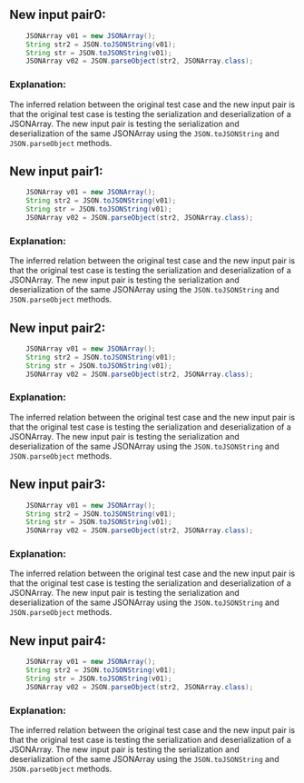 ## New input pair0:
```java
    JSONArray v01 = new JSONArray();
    String str2 = JSON.toJSONString(v01);
    String str = JSON.toJSONString(v01);
    JSONArray v02 = JSON.parseObject(str2, JSONArray.class);
```

### Explanation:
The inferred relation between the original test case and the new input pair is that the original test case is testing the serialization and deserialization of a JSONArray. The new input pair is testing the serialization and deserialization of the same JSONArray using the `JSON.toJSONString` and `JSON.parseObject` methods.

## New input pair1:
```java
    JSONArray v01 = new JSONArray();
    String str2 = JSON.toJSONString(v01);
    String str = JSON.toJSONString(v01);
    JSONArray v02 = JSON.parseObject(str2, JSONArray.class);
```

### Explanation:
The inferred relation between the original test case and the new input pair is that the original test case is testing the serialization and deserialization of a JSONArray. The new input pair is testing the serialization and deserialization of the same JSONArray using the `JSON.toJSONString` and `JSON.parseObject` methods.

## New input pair2:
```java
    JSONArray v01 = new JSONArray();
    String str2 = JSON.toJSONString(v01);
    String str = JSON.toJSONString(v01);
    JSONArray v02 = JSON.parseObject(str2, JSONArray.class);
```

### Explanation:
The inferred relation between the original test case and the new input pair is that the original test case is testing the serialization and deserialization of a JSONArray. The new input pair is testing the serialization and deserialization of the same JSONArray using the `JSON.toJSONString` and `JSON.parseObject` methods.

## New input pair3:
```java
    JSONArray v01 = new JSONArray();
    String str2 = JSON.toJSONString(v01);
    String str = JSON.toJSONString(v01);
    JSONArray v02 = JSON.parseObject(str2, JSONArray.class);
```

### Explanation:
The inferred relation between the original test case and the new input pair is that the original test case is testing the serialization and deserialization of a JSONArray. The new input pair is testing the serialization and deserialization of the same JSONArray using the `JSON.toJSONString` and `JSON.parseObject` methods.

## New input pair4:
```java
    JSONArray v01 = new JSONArray();
    String str2 = JSON.toJSONString(v01);
    String str = JSON.toJSONString(v01);
    JSONArray v02 = JSON.parseObject(str2, JSONArray.class);
```

### Explanation:
The inferred relation between the original test case and the new input pair is that the original test case is testing the serialization and deserialization of a JSONArray. The new input pair is testing the serialization and deserialization of the same JSONArray using the `JSON.toJSONString` and `JSON.parseObject` methods.
